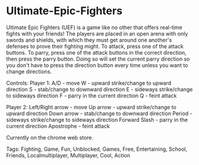 # Ultimate-Epic-Fighters
Ultimate Epic Fighters (UEF) is a game like no other that offers real-time fights with your friends! The players are placed in an open arena with only swords and shields, with which they must get around one another's defenses to prove their fighting might. To attack, press one of the attack buttons. To parry, press one of the attack buttons in the correct direction, then press the parry button. Doing so will set the current parry direction so you don't have to press the direction button every time unless you want to change directions.

Controls:
   Player 1:
          A/D - move
          W - upward strike/change to upward direction
          S - stab/change to downward direction
          E - sideways strike/change to sideways direction
          F - parry in the current direction
          Q - feint attack
          
   Player 2:
          Left/Right arrow - move
          Up arrow - upward strike/change to upward direction
          Down arrow - stab/change to downward direction
          Period - sideways strike/change to sideways direction
          Forward Slash - parry in the current direction
          Apostrophe - feint attack

Currently on the chrome web store.

Tags:
Fighting, Game, Fun, Unblocked, Games, Free, Entertaining, School, Friends, Localmultiplayer, Multiplayer, Cool, Action
